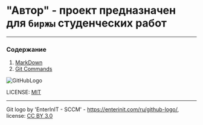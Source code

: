 # "Автор" - проект предназначен для `биржы` студенческих работ 

---

### Содержание
1. [MarkDown](MarkDown.md)
2. [Git Commands](GitCommands.md)

![GitHubLogo](./assets/GitHub_Logo.png)

LICENSE: [MIT](./license.md)

---

Git logo by 'EnterInIT - SCCM' - https://enterinit.com/ru/github-logo/, 
license: [CC BY 3.0](https://creativecommons.org/licenses/by/3.0/) 
